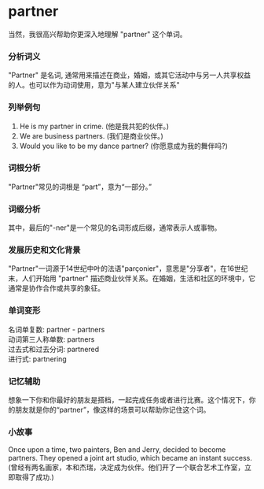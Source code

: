 # partner

当然，我很高兴帮助你更深入地理解 "partner" 这个单词。

  

### 分析词义

  

"Partner" 是名词, 通常用来描述在商业，婚姻，或其它活动中与另一人共享权益的人。也可以作为动词使用，意为"与某人建立伙伴关系"

  

### 列举例句

  

1.  He is my partner in crime. (他是我共犯的伙伴。)
2.  We are business partners. (我们是商业伙伴。)
3.  Would you like to be my dance partner? (你愿意成为我的舞伴吗?)

  

### 词根分析

  

"Partner"常见的词根是 “part”，意为“一部分。”

  

### 词缀分析

  

其中，最后的"-ner"是一个常见的名词形成后缀，通常表示人或事物。

  

### 发展历史和文化背景

  

"Partner"一词源于14世纪中叶的法语"parçonier"，意思是"分享者"，在16世纪末，人们开始用 "partner" 描述商业伙伴关系。在婚姻，生活和社区的环境中，它通常是协作合作或共享的象征。

  

### 单词变形

  

名词单复数: partner - partners  
动词第三人称单数: partners  
过去式和过去分词: partnered  
进行式: partnering

  

### 记忆辅助

  

想象一下你和你最好的朋友是搭档，一起完成任务或者进行比赛。这个情况下，你的朋友就是你的“partner”，像这样的场景可以帮助你记住这个词。

  

### 小故事

  

Once upon a time, two painters, Ben and Jerry, decided to become partners. They opened a joint art studio, which became an instant success.  
(曾经有两名画家，本和杰瑞，决定成为伙伴。他们开了一个联合艺术工作室，立即取得了成功.)
